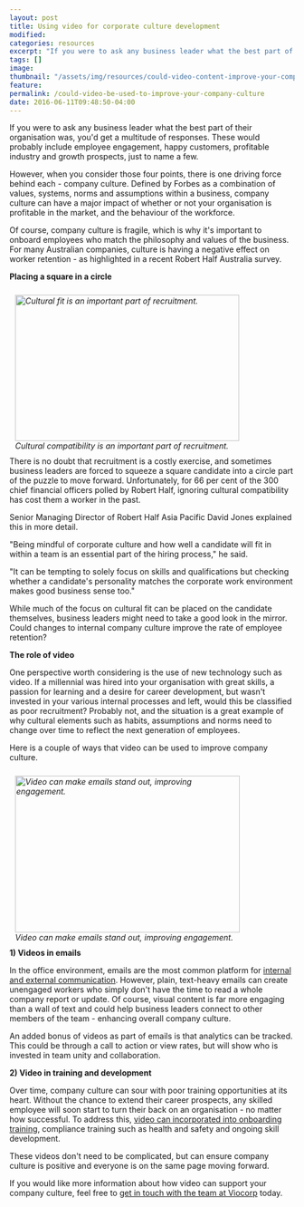 ```yaml
---
layout: post
title: Using video for corporate culture development
modified:
categories: resources
excerpt: "If you were to ask any business leader what the best part of their organisation was, you'd get a multitude of responses."
tags: []
image:
thumbnail: "/assets/img/resources/could-video-content-improve-your-company-culture.jpg"
feature:
permalink: /could-video-be-used-to-improve-your-company-culture
date: 2016-06-11T09:48:50-04:00
---
```


If you were to ask any business leader what the best part of their organisation was, you'd get a multitude of responses. These would probably include employee engagement, happy customers, profitable industry and growth prospects, just to name a few.

However, when you consider those four points, there is one driving force behind each - company culture. Defined by Forbes as a combination of values, systems, norms and assumptions within a business, company culture can have a major impact of whether or not your organisation is profitable in the market, and the behaviour of the workforce.

Of course, company culture is fragile, which is why it's important to onboard employees who match the philosophy and values of the business. For many Australian companies, culture is having a negative effect on worker retention - as highlighted in a recent Robert Half Australia survey.

<strong>Placing a square in a circle</strong>
<div class="inlineImageWrapper" style="padding-right: 3px; float: left; margin: 10px !important; width: 100% !important; height: auto !important;"><figure style="margin: 0px!important; font-style: italic!important;"><img id="14108320" class="inlineImage" src="http://pictures.castleford.com.au/x_0_0_0_14108320_800.jpg" alt="Cultural fit is an important part of recruitment. " width="396" height="258" /></figure><figure style="margin: 0px!important; font-style: italic!important;">Cultural compatibility is an important part of recruitment.</figure></div>
There is no doubt that recruitment is a costly exercise, and sometimes business leaders are forced to squeeze a square candidate into a circle part of the puzzle to move forward. Unfortunately, for 66 per cent of the 300 chief financial officers polled by Robert Half, ignoring cultural compatibility has cost them a worker in the past.

Senior Managing Director of Robert Half Asia Pacific David Jones explained this in more detail.

"Being mindful of corporate culture and how well a candidate will fit in within a team is an essential part of the hiring process," he said.

"It can be tempting to solely focus on skills and qualifications but checking whether a candidate's personality matches the corporate work environment makes good business sense too."

While much of the focus on cultural fit can be placed on the candidate themselves, business leaders might need to take a good look in the mirror. Could changes to internal company culture improve the rate of employee retention?

<strong>The role of video</strong>

One perspective worth considering is the use of new technology such as video. If a millennial was hired into your organisation with great skills, a passion for learning and a desire for career development, but wasn't invested in your various internal processes and left, would this be classified as poor recruitment? Probably not, and the situation is a great example of why cultural elements such as habits, assumptions and norms need to change over time to reflect the next generation of employees.

Here is a couple of ways that video can be used to improve company culture.
<div class="inlineImageWrapper" style="padding-right: 3px; float: left; margin: 10px !important; width: 100% !important; height: auto !important;"><figure style="margin: 0px!important; font-style: italic!important;"><img id="14104843" class="inlineImage" src="http://pictures.castleford.com.au/x_0_0_0_14104843_800.jpg" alt="Video can make emails stand out, improving engagement." width="397" height="277" /></figure><figure style="margin: 0px!important; font-style: italic!important;">Video can make emails stand out, improving engagement.</figure></div>
<strong>1) Videos in emails</strong>

In the office environment, emails are the most common platform for <a href="/want-engagement-add-video-to-your-email/">internal and external communication</a>. However, plain, text-heavy emails can create unengaged workers who simply don't have the time to read a whole company report or update. Of course, visual content is far more engaging than a wall of text and could help business leaders connect to other members of the team - enhancing overall company culture.

An added bonus of videos as part of emails is that analytics can be tracked. This could be through a call to action or view rates, but will show who is invested in team unity and collaboration.

<strong>2) Video in training and development</strong>

Over time, company culture can sour with poor training opportunities at its heart. Without the chance to extend their career prospects, any skilled employee will soon start to turn their back on an organisation - no matter how successful. To address this, <a href="/benefits-of-using-video-for-workplace-training/">video can incorporated into onboarding training</a>, compliance training such as health and safety and ongoing skill development.

These videos don't need to be complicated, but can ensure company culture is positive and everyone is on the same page moving forward.

If you would like more information about how video can support your company culture, feel free to <a href="/general-enquiry/">get in touch with the team at Viocorp</a> today.